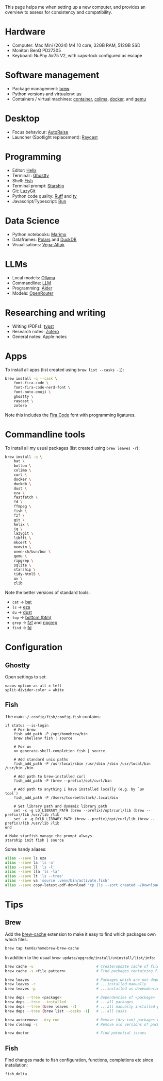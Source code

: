 This page helps me when setting up a new computer, and provides an overview to assess for consistency and compatibility.

# Hardware

- Computer: Mac Mini (2024) M4 10 core, 32GB RAM, 512GB SSD
- Monitor: BenQ PD27305
- Keyboard: NuPhy Air75 V2, with caps-lock configured as escape

# Software management

- Package management: [brew](https://brew.sh)
- Python versions and virtualenv: [uv](https://docs.astral.sh/uv/)
- Containers / virtual machines: [container](https://github.com/apple/container), [colima](https://github.com/abiosoft/colima), [docker](https://www.docker.com), and [qemu](https://www.qemu.org)

# Desktop

- Focus behaviour: [AutoRaise](https://github.com/sbmpost/AutoRaise)
- Launcher (Spotlight replacement): [Raycast](https://www.raycast.com)

# Programming

- Editor: [Helix](https://helix-editor.com)
- Terminal : [Ghostty](https://ghostty.org)
- Shell: [Fish](https://fishshell.com)
- Terminal prompt: [Starship](https://starship.rs)
- Git: [LazyGit](https://github.com/jesseduffield/lazygit)
- Python code quality: [Ruff](https://docs.astral.sh/ruff/) and [ty](https://github.com/astral-sh/ty)
- Javascript/Typescript: [Bun](https://bun.sh)

# Data Science

- Python notebooks: [Marimo](https://marimo.io)
- Dataframes: [Polars](https://pola.rs) and [DuckDB](https://duckdb.org)
- Visualisations: [Vega-Altair](https://altair-viz.github.io)

# LLMs

- Local models: [Ollama](https://ollama.ai)
- Commandline: [LLM](https://llm.datasette.io)
- Programming: [Aider](https://aider.chat)
- Models: [OpenRouter](https://openrouter.ai)

# Researching and writing

- Writing (PDFs): [typst](https://typst.app)
- Research notes: [Zotero](https://www.zotero.org)
- General notes: Apple notes

# Apps

To install all apps (list created using `brew list --casks -1`):

```bash
brew install -q --cask \
    font-fira-code \
    font-fira-code-nerd-font \
    font-noto-emoji \
    ghostty \
    raycast \
    zotero
```

Note this includes the [Fira Code](https://github.com/tonsky/FiraCode) font with programming ligatures.

# Commandline tools

To install all my usual packages (list created using `brew leaves -r`):
```bash
brew install -q \
    bat \
    bottom \
    colima \
    curl \
    docker \
    duckdb \
    dust \
    eza \
    fastfetch \
    fd \
    ffmpeg \
    fish \
    fzf \
    git \
    helix \
    jq \
    lazygit \
    libffi \
    mkcert \
    neovim \
    oven-sh/bun/bun \
    qemu \
    ripgrep \
    sqlite \
    starship \
    tidy-html5 \
    uv \
    zlib 
```

Note the better versions of standard tools:
- `cat` → [bat](https://github.com/sharkdp/bat)
- `ls` → [eza](https://eza.rocks)
- `du` → [dust](https://github.com/bootandy/dust)
- `top` → [bottom (btm)](https://clementtsang.github.io/bottom/stable/)
- `grep` → [fzf](https://junegunn.github.io/fzf) and [ripgrep](https://github.com/BurntSushi/ripgrep)
- `find` → [fd](https://github.com/sharkdp/fd)

# Configuration

## Ghostty

Open settings to set:
```
macos-option-as-alt = left
split-divider-color = white
```
    
## Fish

The main `~/.config/fish/config.fish` contains:

```
if status --is-login
    # For brew
    fish_add_path -P /opt/homebrew/bin
    brew shellenv fish | source

    # For uv
    uv generate-shell-completion fish | source

    # Add standard unix paths
    fish_add_path -P /usr/local/sbin /usr/sbin /sbin /usr/local/bin /usr/bin /bin

    # Add path to brew-installed curl
    fish_add_path -P (brew --prefix)/opt/curl/bin

    # Add path to anything I have installed locally (e.g. by `uv tool`)
    fish_add_path -P /Users/tcorbettclark/.local/bin

    # Set library path and dynamic library path
    set -x -g LD_LIBRARY_PATH (brew --prefix)/opt/curl/lib (brew --prefix)/lib /usr/lib /lib
    set -x -g DYLD_LIBRARY_PATH (brew --prefix)/opt/curl/lib (brew --prefix)/lib /usr/lib /lib
end

# Make starfish manage the prompt always.
starship init fish | source
```

Some handy aliases:

```bash
alias --save ls eza
alias --save la 'ls -a'
alias --save ll 'ls -l'
alias --save lla 'ls -la'
alias --save lt 'ls --tree'
alias --save va 'source .venv/bin/activate.fish'
alias --save copy-latest-pdf-download 'cp (ls --sort created ~/Downloads/*.pdf | tail -1)'
```

# Tips

## Brew

Add the [brew-cache](https://github.com/ten0s/homebrew-brew-cache) extension to make it easy to find which packages own which files:

```bash
brew tap ten0s/homebrew-brew-cache
```

In addition to the usual `brew update/upgrade/install/uninstall/list/info`:

```bash
brew cache -u                             # Create/update cache of files
brew cache -s <file pattern>              # Find packages containing files/directories matching pattern

brew leaves                               # Packages which are not dependencies of other packages
brew leaves -r                            # ...installed manually
brew leaves -p                            # ...installed as dependencies

brew deps --tree <package>                # Dependencies of <package>
brew deps --tree --installed              # ...all packages
brew deps --tree (brew leaves -r)         # ...all manually installed packages, avoiding duplications
brew deps --tree (brew list --casks -1)   # ...all casks

brew autoremove --dry-run                 # Remove (dry run) packages no longer required
brew cleanup -s                           # Remove old versions of packages and cache files

brew doctor                               # Find potential issues
```

## Fish

Find changes made to fish configuration, functions, completions etc since installation:

```bash
fish_delta
```
